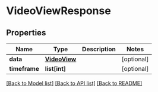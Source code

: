# VideoViewResponse

## Properties
Name | Type | Description | Notes
------------ | ------------- | ------------- | -------------
**data** | [**VideoView**](VideoView.md) |  | [optional]
**timeframe** | **list[int]** |  | [optional]

[[Back to Model list]](../README.md#documentation-for-models) [[Back to API list]](../README.md#documentation-for-api-endpoints) [[Back to README]](../README.md)


